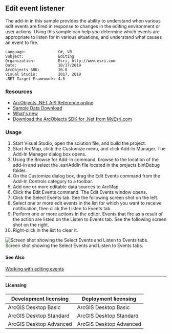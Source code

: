 ## Edit event listener

The add-in in this sample provides the ability to understand when various edit events are fired in response to changes in the editing environment or user actions. Using this sample can help you determine which events are appropriate to listen for in various situations, and understand what causes an event to fire.  


<!-- TODO: Fill this section below with metadata about this sample-->
```
Language:              C#, VB
Subject:               Editing
Organization:          Esri, http://www.esri.com
Date:                  10/17/2019
ArcObjects SDK:        10.8
Visual Studio:         2017, 2019
.NET Target Framework: 4.5
```

### Resources

* [ArcObjects .NET API Reference online](http://desktop.arcgis.com/en/arcobjects/latest/net/webframe.htm)  
* [Sample Data Download](../../releases)  
* [What's new](http://desktop.arcgis.com/en/arcobjects/latest/net/webframe.htm#91cabc68-2271-400a-8ff9-c7fb25108546.htm)  
* [Download the ArcObjects SDK for .Net from MyEsri.com](https://my.esri.com/)  

### Usage
1. Start Visual Studio, open the solution file, and build the project.  
1. Start ArcMap, click the Customize menu, and click Add-In Manager. The Add-In Manager dialog box opens.  
1. Using the Browse for Add-In command, browse to the location of the add-in and select the .esriAddIn file located in the projects bin\Debug folder.   
1. On the Customize dialog box, drag the Edit Events command from the Add-In Controls category to a toolbar.  
1. Add one or more editable data sources to ArcMap.  
1. Click the Edit Events command. The Edit Events window opens.  
1. Click the Select Events tab. See the following screen shot on the left.  
1. Select one or more edit events in the list for which you want to receive notification, then click the Listen to Events tab.  
1. Perform one or more actions in the editor. Events that fire as a result of the action are listed on the Listen to Events tab. See the following screen shot on the right.  
1. Right-click in the list to clear it.  



![Screen shot showing the Select Events and Listen to Events tabs.](images/pic1.png)  
Screen shot showing the Select Events and Listen to Events tabs.  




#### See Also  
[Working with editing events](http://desktop.arcgis.com/search/?q=Working%20with%20editing%20events&p=0&language=en&product=arcobjects-sdk-dotnet&version=&n=15&collection=help)  


---------------------------------

#### Licensing  
| Development licensing | Deployment licensing | 
| ------------- | ------------- | 
| ArcGIS Desktop Basic | ArcGIS Desktop Basic |  
| ArcGIS Desktop Standard | ArcGIS Desktop Standard |  
| ArcGIS Desktop Advanced | ArcGIS Desktop Advanced |  


